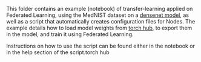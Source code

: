 This folder contains an example (notebook) of transfer-learning applied on Federated Learning, using the MedNIST dataset on a [densenet model](https://arxiv.org/pdf/1608.06993.pdf), as well as a script that automatically creates configuration files for Nodes.
The example details how to load model weights from [torch hub](https://pytorch.org/hub/), to export them in the model, and train it using Federated Learning.

Instructions on how to use the script can be found either in the notebook or in the help section of the script.torch hub
